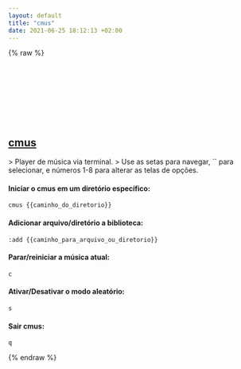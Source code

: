 ```yaml
---
layout: default
title: "cmus"
date: 2021-06-25 18:12:13 +02:00
---
```

{% raw %}
<h2 id="cmus">
  <a href="/pt_br/linux/cmus.html">cmus</a> <a href="#cmus"><svg class="icon">
    <use href="/assets/images/unicode_sprite.svg#link" />
  </svg></a>
</h2>
> Player de música via terminal.
> Use as setas para navegar, `<enter/return>` para selecionar, e números 1-8 para alterar as telas de opções.

#### Iniciar o cmus em um diretório específico:
```shell
cmus {{caminho_do_diretorio}}
```
#### Adicionar arquivo/diretório a biblioteca:
```shell
:add {{caminho_para_arquivo_ou_diretorio}}
```
#### Parar/reiniciar a música atual:
```shell
c
```
#### Ativar/Desativar o modo aleatório:
```shell
s
```
#### Sair cmus:
```shell
q
```
{% endraw %}
